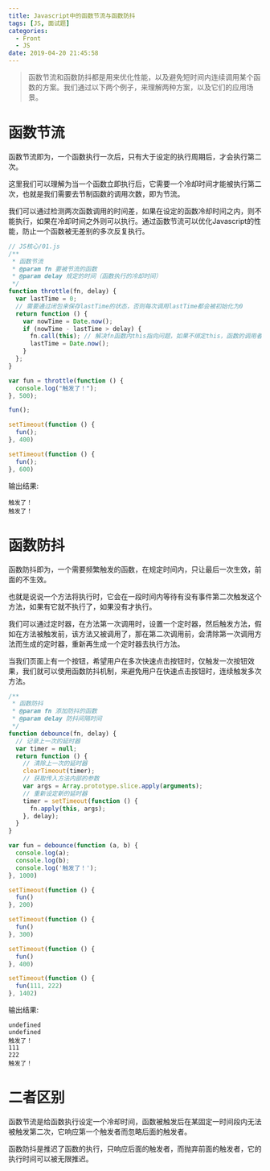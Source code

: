 ```yaml
---
title: Javascript中的函数节流与函数防抖
tags: [JS, 面试题]
categories:
  - Front
  - JS
date: 2019-04-20 21:45:58
---
```

> 函数节流和函数防抖都是用来优化性能，以及避免短时间内连续调用某个函数的方案。我们通过以下两个例子，来理解两种方案，以及它们的应用场景。

# 函数节流

函数节流即为，一个函数执行一次后，只有大于设定的执行周期后，才会执行第二次。

这里我们可以理解为当一个函数立即执行后，它需要一个冷却时间才能被执行第二次，也就是我们需要去节制函数的调用次数，即为节流。

我们可以通过检测两次函数调用的时间差，如果在设定的函数冷却时间之内，则不能执行，如果在冷却时间之外则可以执行。通过函数节流可以优化Javascript的性能，防止一个函数被无差别的多次反复执行。

```javascript
// JS核心/01.js
/**
 * 函数节流
 * @param fn 要被节流的函数
 * @param delay 规定的时间（函数执行的冷却时间）
 */
function throttle(fn, delay) {
  var lastTime = 0;
  // 需要通过闭包来保存lastTime的状态，否则每次调用lastTime都会被初始化为0
  return function () {
    var nowTime = Date.now();
    if (nowTime - lastTime > delay) {
      fn.call(this); // 解决fn函数内this指向问题，如果不绑定this，函数的调用者为window（因为在这里执行函数函数前没有执行者），如果绑定了this，函数的this就指向了调用者本身
      lastTime = Date.now();
    }
  };
}

var fun = throttle(function () {
  console.log("触发了！");
}, 500);

fun();

setTimeout(function () {
  fun();
}, 400)

setTimeout(function () {
  fun();
}, 600)
```

输出结果:
```
触发了！
触发了！
```

# 函数防抖

函数防抖即为，一个需要频繁触发的函数，在规定时间内，只让最后一次生效，前面的不生效。

也就是说说一个方法将执行时，它会在一段时间内等待有没有事件第二次触发这个方法，如果有它就不执行了，如果没有才执行。

我们可以通过定时器，在方法第一次调用时，设置一个定时器，然后触发方法，假如在方法被触发前，该方法又被调用了，那在第二次调用前，会清除第一次调用方法而生成的定时器，重新再生成一个定时器去执行方法。

当我们页面上有一个按钮，希望用户在多次快速点击按钮时，仅触发一次按钮效果，我们就可以使用函数防抖机制，来避免用户在快速点击按钮时，连续触发多次方法。

```javascript
/**
 * 函数防抖
 * @param fn 添加防抖的函数
 * @param delay 防抖间隔时间
 */
function debounce(fn, delay) {
  // 记录上一次的延时器
  var timer = null;
  return function () {
    // 清除上一次的延时器
    clearTimeout(timer);
    // 获取传入方法内部的参数
    var args = Array.prototype.slice.apply(arguments);
    // 重新设定新的延时器
    timer = setTimeout(function () {
      fn.apply(this, args);
    }, delay);
  }
}

var fun = debounce(function (a, b) {
  console.log(a);
  console.log(b);
  console.log('触发了！');
}, 1000)

setTimeout(function () {
  fun()
}, 200)

setTimeout(function () {
  fun()
}, 300)

setTimeout(function () {
  fun()
}, 400)

setTimeout(function () {
  fun(111, 222)
}, 1402)
```

输出结果:
```
undefined
undefined
触发了！
111
222
触发了！
```

# 二者区别

函数节流是给函数执行设定一个冷却时间，函数被触发后在某固定一时间段内无法被触发第二次，它响应第一个触发者而忽略后面的触发者。

函数防抖是推迟了函数的执行，只响应后面的触发者，而抛弃前面的触发者，它的执行时间可以被无限推迟。

